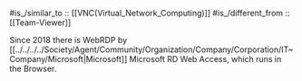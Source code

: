 

#is_/similar_to :: [[VNC(Virtual_Network_Computing)]] 
#is_/different_from :: [[Team-Viewer]] 

Since 2018 there is WebRDP by [[../../../../Society/Agent/Community/Organization/Company/Corporation/IT~Company/Microsoft|Microsoft]]  Microsoft RD Web Access, which runs in the Browser. 

